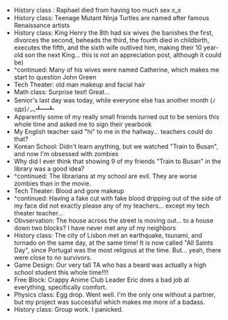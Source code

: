 - History class : Raphael died from having too much sex ಠ_ಠ
- History class: Teenage Mutant Ninja Turtles are named after famous Renaissance artists
- History class: King Henry the 8th had six wives (he banishes the first, divorces the second, beheads the third, the fourth died in childbirth, executes the fifth, and the sixth wife outlived him, making their 10 year-old son the next King... this is not an appreciation post, although it could be)
- ^continued: Many of his wives were named Catherine, which makes me start to question John Green
- Tech Theater: old man makeup and facial hair
- Math class: Surprise test! Great... 
- Senior's last day was today, while everyone else has another month (ﾉಠдಠ)ﾉ︵┻━┻
- Apparently some of my really small friends turned out to be seniors this whole time and asked me to sign their yearbook
- My English teacher said "hi" to me in the hallway... teachers could do that? 
- Korean School: Didn't learn anything, but we watched "Train to Busan", and now I'm obsessed with zombies 
- Why did I ever think that showing 9 of my friends "Train to Busan" in the library was a good idea? 
- ^continued: The librarians at my school are evil. They are worse zombies than in the movie. 
- Tech Theater: Blood and gore makeup 
- ^continued: Having a fake cut with fake blood dripping out of the side of my face did not exactly please any of my teachers... except my tech theater teacher...
- Obvservation: The house across the street is moving out... to a house down two blocks? I have never met any of my neighbors
- History class: The city of Lisbon met an earthquake, tsunami, and tornado on the same day, at the same time! It is now called "All Saints Day", since Portugal was the most religous at the time. But... yeah, there were close to no survivors. 
- Game Design: Our very tall TA who has a beard was actually a high school student this whole time!!!!
- Free Block: Crappy Anime Club Leader Eric does a bad job at everything, specifically comfort. 
- Physics class: Egg drop. Went well. I'm the only one without a partner, but my project was successful which makes me more of a badass. 
- History class: Group work. I panicked. 
<!-- ( ͡⚆ ͜ʖ ͡⚆) -->
